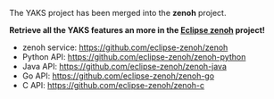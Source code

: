The YAKS project has been merged into the **zenoh** project.

**Retrieve all the YAKS features an more in the [Eclipse zenoh](http://zenoh.io) project!**

  - zenoh service: https://github.com/eclipse-zenoh/zenoh
  - Python API: https://github.com/eclipse-zenoh/zenoh-python
  - Java API: https://github.com/eclipse-zenoh/zenoh-java
  - Go API: https://github.com/eclipse-zenoh/zenoh-go
  - C API: https://github.com/eclipse-zenoh/zenoh-c
